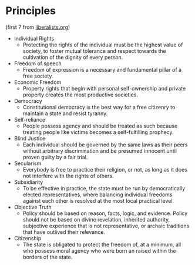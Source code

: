 # Principles
(first 7 from [liberalists.org](http://liberalists.org/principles/))

- Individual Rights
    - Protecting the rights of the individual must be the highest value of society, to foster mutual tolerance and respect towards the cultivation of the dignity of every person.
- Freedom of speech
    - Freedom of expression is a necessary and fundamental pillar of a free society.
- Economic Freedom
    - Property rights that begin with personal self-ownership and private property creates the most productive societies.
- Democracy
    - Constitutional democracy is the best way for a free citizenry to maintain a state and resist tyranny.
- Self-reliance
    - People possess agency and should be treated as such because treating people like victims becomes a self-fulfilling prophecy.
- Blind Justice
    - Each individual should be governed by the same laws as their peers without arbitrary discrimination and be presumed innocent until proven guilty by a fair trial.
- Secularism
    - Everybody is free to practice their religion, or not, as long as it does not interfere with the rights of others.
- Subsidiarity
    - To be effective in practice, the state must be run by democratically elected representatives, where balancing individual freedoms against each other is resolved at the most local practical level.
- Objective Truth
    - Policy should be based on reason, facts, logic, and evidence.  Policy should not be based on divine revelation, inherited authority, subjective experience that is not representative, or archaic traditions that have outlived their relevance.
- Citizenship
    - The state is obligated to protect the freedom of, at a minimum, all who possess moral agency who were born an raised within the borders of the state.
